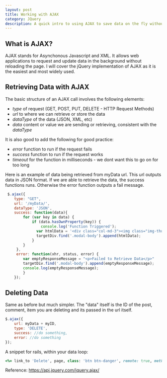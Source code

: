 ```yaml
---
layout: post
title: Working with AJAX
category: JQuery
description: A quick intro to using AJAX to save data on the fly without a page refresh.
---
```


## What is AJAX?

AJAX stands for Asynchonous Javascript and XML. It allows web applications to request and update data in the background without reloading the page. I will cover the jQuery implementation of AJAX as it is the easiest and most widely used.

## Retrieving Data with AJAX

The basic structure of an AJAX call involves the following elements:
- *type* of request (GET, POST, PUT, DELETE - HTTP Request Methods)
- *url* to where we can retrieve or store the data
- *dataType* of the data (JSON, XML, etc)
- *data* content or value we are sending or retrieving, consistent with the *dataType*

It is also good to add the following for good practice:
- *error* function to run if the request fails
- *success* function to run if the request works
- *timeout* for the function in milliseconds - we dont want this to go on for too long


Here is an example of data being retrieved from myData url. This url outputs data in JSON format.
If we are able to retrieve the data, the success functions runs. Otherwise the error function outputs a fail message.

```javascript
 $.ajax({
    type: "GET", 
    url: '/myData/',
    dataType: 'JSON',
    success: function(data){
        for (var key in data) {
            if (data.hasOwnProperty(key)) {
                console.log('Function Triggered');
              var htmlData = '<div class="col-md-3"><img class="img-thumbnail thumb-resize" src="/uploads/store/'+  data[key].image["thumb"].id + '" alt="'+ data[key].name +'" /></div>';
              targetDiv.find('.modal-body').append(htmlData);                
            }
        }
     },
     error: function(xhr, status, error) {
        var emptyResponseMessage = "<p>Failed to Retrieve Data</p>"
        targetDiv.find('.modal-body').append(emptyResponseMessage);
        console.log(emptyResponseMessage);
    	}
    });
```

## Deleting Data

Same as before but much simpler. The "data" itself is the ID of the post, comment, item you are deleting and its passed in the url itself.

```javascript
$.ajax({
    url: myData + myID,
    type: 'DELETE',
    success: //do something,
    error: //do something
});
```

A snippet for rails, within your data loop:

```ruby
<%= link_to 'Delete', page, class: 'btn btn-danger', remote: true, method: :delete, data: {confirm: 'Are you sure you want to delete this page?'} %>
```
                    
Reference: https://api.jquery.com/jquery.ajax/